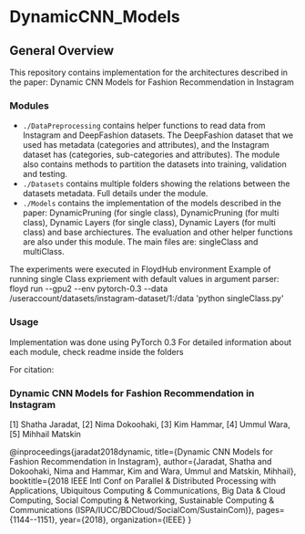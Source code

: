 # DynamicCNN_Models

## General Overview
This repository contains implementation for the architectures described in the paper: Dynamic CNN Models for Fashion Recommendation in Instagram

### Modules
- `./DataPreprocessing` contains helper functions to read data from Instagram and DeepFashion datasets. The DeepFashion dataset that we used has metadata (categories and attributes), and the Instagram dataset has (categories, sub-categories and attributes). The module also contains methods to partition the datasets into training, validation and testing.  
- `./Datasets` contains multiple folders showing the relations between the datasets metadata. Full details under the module.
- `./Models` contains the implementation of the models described in the paper: DynamicPruning (for single class), DynamicPruning (for multi class), Dynamic Layers (for single class), Dynamic Layers (for multi class) and base archiectures. The evaluation and other helper functions are also under this module. The main files are: singleClass and multiClass. 

The experiments were executed in FloydHub environment 
Example of running single Class expriement with default values in argument parser: floyd run --gpu2 --env pytorch-0.3 --data /useraccount/datasets/instagram-dataset/1:/data 'python singleClass.py'

### Usage 
Implementation was done using PyTorch 0.3 
For detailed information about each module, check readme inside the folders 

For citation: 
### Dynamic CNN Models for Fashion Recommendation in Instagram
[1] Shatha Jaradat, [2] Nima Dokoohaki, [3] Kim Hammar, [4] Ummul Wara, [5] Mihhail Matskin

@inproceedings{jaradat2018dynamic,
  title={Dynamic CNN Models for Fashion Recommendation in Instagram},
  author={Jaradat, Shatha and Dokoohaki, Nima and Hammar, Kim and Wara, Ummul and Matskin, Mihhail},
  booktitle={2018 IEEE Intl Conf on Parallel \& Distributed Processing with Applications, Ubiquitous Computing \& Communications, Big Data \& Cloud Computing, Social Computing \& Networking, Sustainable Computing \& Communications (ISPA/IUCC/BDCloud/SocialCom/SustainCom)},
  pages={1144--1151},
  year={2018},
  organization={IEEE}
}



